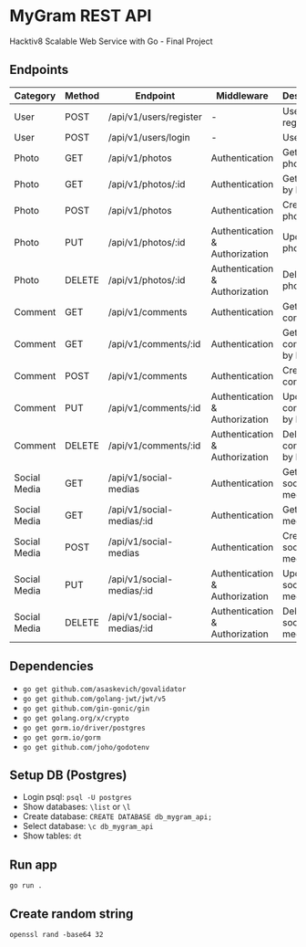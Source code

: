 # MyGram REST API

Hacktiv8 Scalable Web Service with Go - Final Project

## Endpoints

| Category     | Method | Endpoint                  | Middleware                     | Description               |
|--------------|--------|---------------------------|--------------------------------|---------------------------|
| User         | POST   | /api/v1/users/register    | -                              | User registration         |
| User         | POST   | /api/v1/users/login       | -                              | User login                |
| Photo        | GET    | /api/v1/photos            | Authentication                 | Get all photos            |
| Photo        | GET    | /api/v1/photos/:id        | Authentication                 | Get photo by ID           |
| Photo        | POST   | /api/v1/photos            | Authentication                 | Create new photo          |
| Photo        | PUT    | /api/v1/photos/:id        | Authentication & Authorization | Update photo by ID        |
| Photo        | DELETE | /api/v1/photos/:id        | Authentication & Authorization | Delete photo by ID        |
| Comment      | GET    | /api/v1/comments          | Authentication                 | Get all comments          |
| Comment      | GET    | /api/v1/comments/:id      | Authentication                 | Get comment by ID         |
| Comment      | POST   | /api/v1/comments          | Authentication                 | Create new comment        |
| Comment      | PUT    | /api/v1/comments/:id      | Authentication & Authorization | Update comment by ID      |
| Comment      | DELETE | /api/v1/comments/:id      | Authentication & Authorization | Delete comment by ID      |
| Social Media | GET    | /api/v1/social-medias     | Authentication                 | Get all social medias     |
| Social Media | GET    | /api/v1/social-medias/:id | Authentication                 | Get social media by ID    |
| Social Media | POST   | /api/v1/social-medias     | Authentication                 | Create new social media   |
| Social Media | PUT    | /api/v1/social-medias/:id | Authentication & Authorization | Update social media by ID |
| Social Media | DELETE | /api/v1/social-medias/:id | Authentication & Authorization | Delete social media by ID |

## Dependencies

- `go get github.com/asaskevich/govalidator`
- `go get github.com/golang-jwt/jwt/v5`
- `go get github.com/gin-gonic/gin`
- `go get golang.org/x/crypto`
- `go get gorm.io/driver/postgres`
- `go get gorm.io/gorm`
- `go get github.com/joho/godotenv`

## Setup DB (Postgres)

- Login psql: `psql -U postgres`
- Show databases: `\list` or `\l`
- Create database: `CREATE DATABASE db_mygram_api;`
- Select database: `\c db_mygram_api`
- Show tables: `dt`

## Run app

`go run .`

## Create random string

`openssl rand -base64 32`
